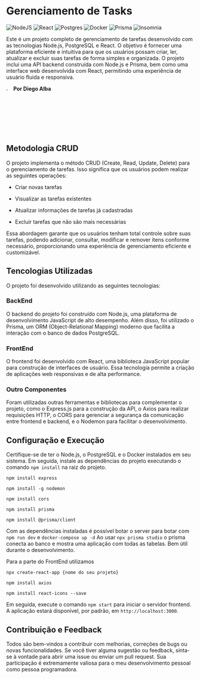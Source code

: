 # Gerenciamento de Tasks
![NodeJS](https://img.shields.io/badge/node.js-6DA55F?style=for-the-badge&logo=node.js&logoColor=white)
![React](https://img.shields.io/badge/react-%2320232a.svg?style=for-the-badge&logo=react&logoColor=%2361DAFB)
![Postgres](https://img.shields.io/badge/postgres-%23316192.svg?style=for-the-badge&logo=postgresql&logoColor=white)
![Docker](https://img.shields.io/badge/docker-%230db7ed.svg?style=for-the-badge&logo=docker&logoColor=white)
![Prisma](https://img.shields.io/badge/Prisma-3982CE?style=for-the-badge&logo=Prisma&logoColor=white)
![Insomnia](https://img.shields.io/badge/Insomnia-black?style=for-the-badge&logo=insomnia&logoColor=5849BE)

Este é um projeto completo de gerenciamento de tarefas desenvolvido com as tecnologias Node.js, PostgreSQL e React.
O objetivo é fornecer uma plataforma eficiente e intuitiva para que os usuários possam criar, ler, atualizar e excluir suas tarefas de forma simples e organizada.
O projeto inclui uma API backend construída com Node.js e Prisma, bem como uma interface web desenvolvida com React, permitindo uma experiência de usuário fluida e responsiva.

<img src="https://avatars.githubusercontent.com/u/111131083?v=4" width=3%/> <b>Por Diego Alba</b>

## Metodologia CRUD

O projeto implementa o método CRUD (Create, Read, Update, Delete) para o gerenciamento de tarefas. Isso significa que os usuários podem realizar as seguintes operações:

- Criar novas tarefas

- Visualizar as tarefas existentes

- Atualizar informações de tarefas já cadastradas

- Excluir tarefas que não são mais necessárias

Essa abordagem garante que os usuários tenham total controle sobre suas tarefas, podendo adicionar, consultar, modificar e remover itens conforme necessário, proporcionando uma experiência de gerenciamento eficiente e customizável.

## Tencologias Utilizadas
O projeto foi desenvolvido utilizando as seguintes tecnologias:

 ### BackEnd
O backend do projeto foi construído com Node.js, uma plataforma de desenvolvimento JavaScript de alto desempenho. Além disso, foi utilizado o Prisma, um ORM (Object-Relational Mapping) moderno que facilita a interação com o banco de dados PostgreSQL.

### FrontEnd 
O frontend foi desenvolvido com React, uma biblioteca JavaScript popular para construção de interfaces de usuário. Essa tecnologia permite a criação de aplicações web responsivas e de alta performance.

### Outro Componentes

Foram utilizadas outras ferramentas e bibliotecas para complementar o projeto, como o Express.js para a construção da API,
o Axios para realizar requisições HTTP, o CORS para gerenciar a segurança da comunicação entre frontend e backend, e o Nodemon para facilitar o desenvolvimento.

## Configuração e Execução

Certifique-se de ter o Node.js, o PostgreSQL e o Docker instalados em seu sistema. Em seguida, instale as dependências do projeto executando o comando `npm install` na raiz do projeto.

```
npm install express
```

```
npm install -g nodemon
```

```
npm install cors
```

```
npm install prisma
```

```
npm install @prisma/client
```



Com as dependências instaladas é possível botar o server para botar com `npm run dev` e `docker-compose up -d`
Ao usar  `npx prisma studio` o prisma conecta ao banco e mostra uma aplicação com todas as tabelas. Bem útil durante o desenvolvimento.

Para a parte do FrontEnd utilizamos
```
npx create-react-app {nome do seu projeto}
```

```
npm install axios
```

```
npm install react-icons --save
```

Em seguida, execute o comando `npm start` para iniciar o servidor frontend. A aplicação estará disponível, por padrão, em `http://localhost:3000`.

## Contribuição e Feedback
Todos são bem-vindos a contribuir com melhorias, correções de bugs ou novas funcionalidades. Se você tiver alguma sugestão ou feedback, sinta-se à vontade para abrir uma issue ou enviar um pull request.
Sua participação é extremamente valiosa para o meu desenvolvimento pessoal como pessoa programadora.
